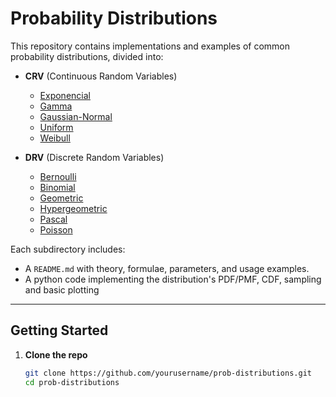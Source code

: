 # Probability Distributions

This repository contains implementations and examples of common probability distributions, divided into:

- **CRV** (Continuous Random Variables)  
  - [Exponencial](./CRV/Exponencial)
  - [Gamma](./CRV/Gamma)
  - [Gaussian-Normal](./CRV/Gaussian-Normal)
  - [Uniform](./CRV/Uniform)
  - [Weibull](./CRV/Weibull)

- **DRV** (Discrete Random Variables)  
  - [Bernoulli](./DRV/Bernoulli)
  - [Binomial](./DRV/Binomial)
  - [Geometric](./DRV/Geometric) 
  - [Hypergeometric](./DRV/Hypergeometric)
  - [Pascal](./DRV/Pascal)
  - [Poisson](./DRV/Poisson)

Each subdirectory includes:
- A `README.md` with theory, formulae, parameters, and usage examples.
- A python code implementing the distribution's PDF/PMF, CDF, sampling and basic plotting

---

## Getting Started

1. **Clone the repo**  
   ```bash
   git clone https://github.com/yourusername/prob-distributions.git
   cd prob-distributions

